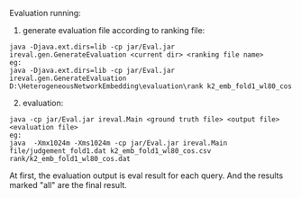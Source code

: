 Evaluation running:

1. generate evaluation file according to ranking file:
```
java -Djava.ext.dirs=lib -cp jar/Eval.jar ireval.gen.GenerateEvaluation <current dir> <ranking file name>
eg:
java -Djava.ext.dirs=lib -cp jar/Eval.jar ireval.gen.GenerateEvaluation D:\HeterogeneousNetworkEmbedding\evaluation\rank k2_emb_fold1_wl80_cos
```

2. evaluation:
```
java -cp jar/Eval.jar ireval.Main <ground truth file> <output file> <evaluation file>
eg: 
java  -Xmx1024m -Xms1024m -cp jar/Eval.jar ireval.Main file/judgement_fold1.dat k2_emb_fold1_wl80_cos.csv rank/k2_emb_fold1_wl80_cos.dat
```


At first, the evaluation output is eval result for each query. And the results marked "all" are the final result.  

